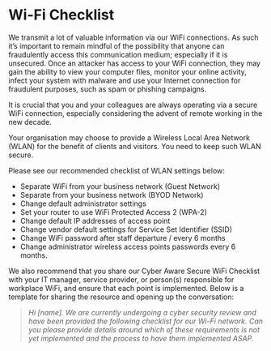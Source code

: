 # Wi-Fi Checklist

We transmit a lot of valuable information via our WiFi connections. As such it’s important to remain mindful of the possibility that anyone can fraudulently access this communication medium; especially if it is unsecured. Once an attacker has access to your WiFi connection, they may gain the ability to view your computer files, monitor your online activity, infect your system with malware and use your Internet connection for fraudulent purposes, such as spam or phishing campaigns.   
  
It is crucial that you and your colleagues are always operating via a secure WiFi connection, especially considering the advent of remote working in the new decade.

Your organisation may choose to provide a Wireless Local Area Network (WLAN) for the benefit of clients and visitors. You need to keep such WLAN secure.

Please see our recommended checklist of WLAN settings below:

- Separate WiFi from your business network (Guest Network)
- Separate from your business network (BYOD Network)
- Change default administrator settings
- Set your router to use WiFi Protected Access 2 (WPA-2)
- Change default IP addresses of access point
- Change vendor default settings for Service Set Identifier (SSID)
- Change WiFi password after staff departure / every 6 months
- Change administrator wireless access points passwords every 6 months.

We also recommend that you share our Cyber Aware Secure WiFi Checklist with your IT manager, service provider, or person(s) responsible for workplace WiFi, and ensure that each point is implemented. Below is a template for sharing the resource and opening up the conversation:

>   
> _Hi [name]. We are currently undergoing a cyber security review and have been provided the following checklist for our Wi-Fi network. Can you please provide details around which of these requirements is not yet implemented and the process to have them implemented ASAP._